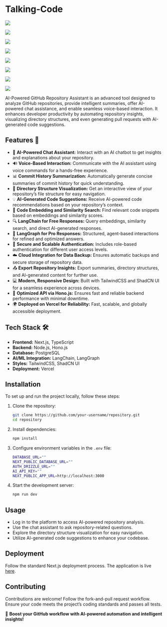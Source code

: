 # Talking-Code

![](https://res.cloudinary.com/dvovo1lfg/image/upload/v1741974439/projects/talking-code/k5xt1ypxlfwuaxpr30ys.png)

![](https://res.cloudinary.com/dvovo1lfg/image/upload/v1741973730/projects/talking-code/groh0hdoonuqb2whwuhe.png)

![](https://res.cloudinary.com/dvovo1lfg/image/upload/v1741973730/projects/talking-code/e46jybqidbj2fcgkqfi6.png)

![](https://res.cloudinary.com/dvovo1lfg/image/upload/v1741973730/projects/talking-code/ayvorpch2cq40nxtt8hh.png)

![](https://res.cloudinary.com/dvovo1lfg/image/upload/v1741973731/projects/talking-code/krlgujkhkkmty8nleycz.png)

![](https://res.cloudinary.com/dvovo1lfg/image/upload/v1741973730/projects/talking-code/w25pn9ru4q9smrgw5twi.png)

![](https://res.cloudinary.com/dvovo1lfg/image/upload/v1741973730/projects/talking-code/pgzn5c1pqxmd0n3au17c.png)

![](https://res.cloudinary.com/dvovo1lfg/image/upload/v1744973569/projects/talking-code/diagram-export-4-18-2025-4_19_55-PM_iczeuw.png)

AI-Powered GitHub Repository Assistant is an advanced tool designed to analyze GitHub repositories, provide intelligent summaries, offer AI-powered chat assistance, and enable seamless voice-based interaction. It enhances developer productivity by automating repository insights, visualizing directory structures, and even generating pull requests with AI-generated code suggestions.

## Features 🎉

- 📝 **AI-Powered Chat Assistant:** Interact with an AI chatbot to get insights and explanations about your repository.  
- 🔊 **Voice-Based Interaction:** Communicate with the AI assistant using voice commands for a hands-free experience.  
- 📊 **Commit History Summarization:** Automatically generate concise summaries of commit history for quick understanding.  
- 📁 **Directory Structure Visualization:** Get an interactive view of your repository’s file structure for easy navigation.  
- 💡 **AI-Generated Code Suggestions:** Receive AI-powered code recommendations based on your repository’s context.
- 📂 **Code Embedding and Similarity Search:** Find relevant code snippets based on embeddings and similarity scores.  
- 🔍 **LangChain for Free Responses:** Query embeddings, similarity search, and direct AI-generated responses.  
- 🤖 **LangGraph for Pro Responses:** Structured, agent-based interactions for refined and optimized answers.  
- 🔐 **Secure and Scalable Authentication:** Includes role-based authentication for different user access levels.  
- ☁️ **Cloud Integration for Data Backup:** Ensures automatic backups and secure storage of repository data.  
- 📤 **Export Repository Insights:** Export summaries, directory structures, and AI-generated content for further use.  
- 💻 **Modern, Responsive Design:** Built with TailwindCSS and ShadCN UI for a seamless experience across devices.  
- 🚀 **Optimized API via Hono.js:** Ensures fast and reliable backend performance with minimal downtime.  
- 🌍 **Deployed on Vercel for Reliability:** Fast, scalable, and globally accessible deployment.  

## Tech Stack 🛠️

- **Frontend:** Next.js, TypeScript  
- **Backend:** Node.js, Hono.js  
- **Database:** PostgreSQL  
- **AI/ML Integration:** LangChain, LangGraph  
- **Styles:** TailwindCSS, ShadCN UI  
- **Deployment:** Vercel  

## Installation

To set up and run the project locally, follow these steps:

1. Clone the repository:
   ```bash
   git clone https://github.com/your-username/repository.git
   cd repository
   ```

2. Install dependencies:
   ```bash
   npm install
   ```

3. Configure environment variables in the `.env` file:
   ```bash
   DATABASE_URL=""
   NEXT_PUBLIC_DATABASE_URL=""
   AUTH_DRIZZLE_URL=""
   AI_API_KEY=""
   NEXT_PUBLIC_APP_URL=http://localhost:3000
   ```

4. Start the development server:
   ```bash
   npm run dev
   ```

## Usage
- Log in to the platform to access AI-powered repository analysis.
- Use the chat assistant to ask repository-related questions.
- Explore the directory structure visualization for easy navigation.
- Utilize AI-generated code suggestions to enhance your codebase.

## Deployment
Follow the standard Next.js deployment process. The application is live [here](https://your-live-app-url.com).

## Contributing
Contributions are welcome! Follow the fork-and-pull request workflow. Ensure your code meets the project’s coding standards and passes all tests.

🚀 **Boost your GitHub workflow with AI-powered automation and intelligent insights!**

